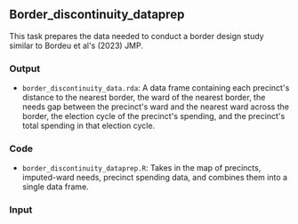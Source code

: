 ## Border_discontinuity_dataprep
This task prepares the data needed to conduct a border design study similar to Bordeu et al's (2023) JMP. 

### Output
* `border_discontinuity_data.rda`: A data frame containing each precinct's distance to the nearest border, the ward of the nearest border, the needs gap between the precinct's ward and the nearest ward across the border, the election cycle of the precinct's spending, and the precinct's total spending in that election cycle. 

### Code
* `border_discontinuity_dataprep.R`: Takes in the map of precincts, imputed-ward needs, precinct spending data, and combines them into a single data frame.

### Input